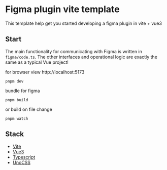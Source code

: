 # Figma plugin vite template

This template help get you started developing a figma plugin in vite + vue3

## Start

The main functionality for communicating with Figma is written in `figma/code.ts`. The other interfaces and operational logic are exactly the same as a typical Vue project!

for browser view http://localhost:5173
```
pnpm dev
```

bundle for figma
```
pnpm build
```

or build on file change
```
pnpm watch
```

## Stack

- [Vite](https://vitejs.dev/)
- [Vue3](https://vuejs.org/)
- [Typescript](https://www.typescriptlang.org/)
- [UnoCSS](https://unocss.dev/)
